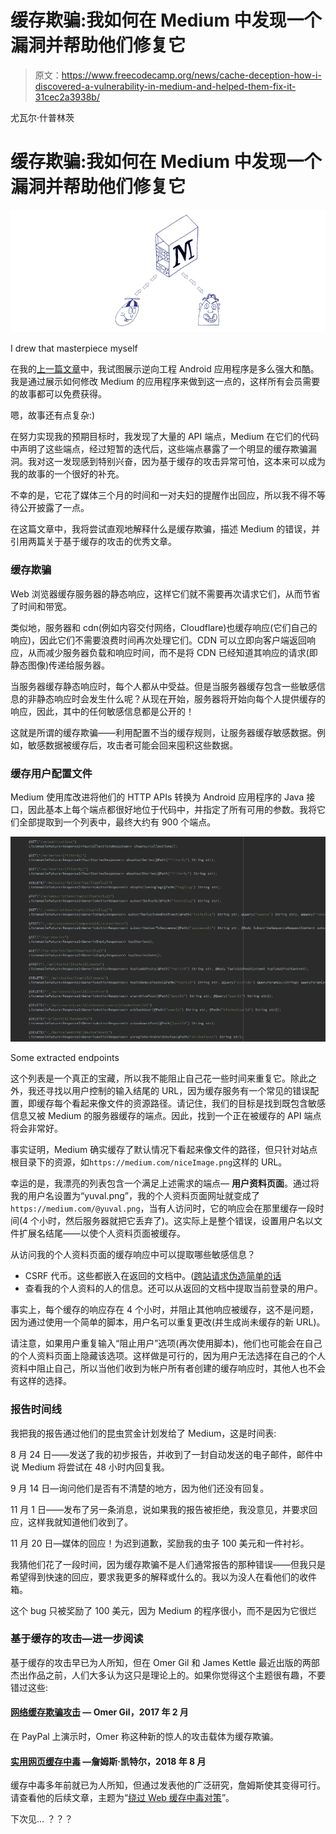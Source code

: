 # 缓存欺骗:我如何在 Medium 中发现一个漏洞并帮助他们修复它

> 原文：<https://www.freecodecamp.org/news/cache-deception-how-i-discovered-a-vulnerability-in-medium-and-helped-them-fix-it-31cec2a3938b/>

尤瓦尔·什普林茨

# 缓存欺骗:我如何在 Medium 中发现一个漏洞并帮助他们修复它

![KbsMfIRl58p2F96v3IFd9WbvWRKcnsTk3Oxg](img/bf398de34acefcad6a2d2c449e4c5afa.png)

I drew that masterpiece myself

在我的[上一篇文章](https://hackernoon.com/dont-publish-yet-reverse-engineering-the-medium-app-and-making-all-stories-in-it-free-48c8f2695687)中，我试图展示逆向工程 Android 应用程序是多么强大和酷。我是通过展示如何修改 Medium 的应用程序来做到这一点的，这样所有会员需要的故事都可以免费获得。

嗯，故事还有点复杂:)

在努力实现我的预期目标时，我发现了大量的 API 端点，Medium 在它们的代码中声明了这些端点，经过短暂的迭代后，这些端点暴露了一个明显的缓存欺骗漏洞。我对这一发现感到特别兴奋，因为基于缓存的攻击异常可怕，这本来可以成为我的故事的一个很好的补充。

不幸的是，它花了媒体三个月的时间和一对夫妇的提醒作出回应，所以我不得不等待公开披露了一点。

在这篇文章中，我将尝试直观地解释什么是缓存欺骗，描述 Medium 的错误，并引用两篇关于基于缓存的攻击的优秀文章。

### 缓存欺骗

Web 浏览器缓存服务器的静态响应，这样它们就不需要再次请求它们，从而节省了时间和带宽。

类似地，服务器和 cdn(例如内容交付网络，Cloudflare)也缓存响应(它们自己的响应)，因此它们不需要浪费时间再次处理它们。CDN 可以立即向客户端返回响应，从而减少服务器负载和响应时间，而不是将 CDN 已经知道其响应的请求(即静态图像)传递给服务器。

当服务器缓存静态响应时，每个人都从中受益。但是当服务器缓存包含一些敏感信息的非静态响应时会发生什么呢？从现在开始，服务器将开始向每个人提供缓存的响应，因此，其中的任何敏感信息都是公开的！

这就是所谓的缓存欺骗——利用配置不当的缓存规则，让服务器缓存敏感数据。例如，敏感数据被缓存后，攻击者可能会回来囤积这些数据。

### 缓存用户配置文件

Medium 使用库改进将他们的 HTTP APIs 转换为 Android 应用程序的 Java 接口，因此基本上每个端点都很好地位于代码中，并指定了所有可用的参数。我将它们全部提取到一个列表中，最终大约有 900 个端点。

![jyHuL9i-ghkw-O6MkEB4EM48SRG8FkuRX6rZ](img/8e0bf857754e2fb0995b4510ec0ac05a.png)

Some extracted endpoints

这个列表是一个真正的宝藏，所以我不能阻止自己花一些时间来重复它。除此之外，我还寻找以用户控制的输入结尾的 URL，因为缓存服务有一个常见的错误配置，即缓存每个看起来像文件的资源路径。请记住，我们的目标是找到既包含敏感信息又被 Medium 的服务器缓存的端点。因此，找到一个正在被缓存的 API 端点将会非常好。

事实证明，Medium 确实缓存了默认情况下看起来像文件的路径，但只针对站点根目录下的资源，如`https://medium.com/niceImage.png`这样的 URL。

幸运的是，我漂亮的列表包含一个满足上述需求的端点— **用户资料页面**。通过将我的用户名设置为“yuval.png”，我的个人资料页面网址就变成了`https://medium.com/@yuval.png`，当有人访问时，它的响应会在那里缓存一段时间(4 个小时，然后服务器就把它丢弃了)。这实际上是整个错误，设置用户名以文件扩展名结尾——以使个人资料页面被缓存。

从访问我的个人资料页面的缓存响应中可以提取哪些敏感信息？

*   CSRF 代币。这些都嵌入在返回的文档中。([跨站请求伪造简单的话](https://stackoverflow.com/a/33829607)
*   查看我的个人资料的人的信息。还可以从返回的文档中提取当前登录的用户。

事实上，每个缓存的响应存在 4 个小时，并阻止其他响应被缓存，这不是问题，因为通过使用一个简单的脚本，用户名可以重复更改(并生成尚未缓存的新 URL)。

请注意，如果用户重复输入“阻止用户”选项(再次使用脚本)，他们也可能会在自己的个人资料页面上隐藏该选项。这样做是可行的，因为用户无法选择在自己的个人资料中阻止自己，所以当他们收到为帐户所有者创建的缓存响应时，其他人也不会有这样的选择。

### 报告时间线

我把我的报告通过他们的昆虫赏金计划发给了 Medium，这是时间表:

8 月 24 日——发送了我的初步报告，并收到了一封自动发送的电子邮件，邮件中说 Medium 将尝试在 48 小时内回复我。

9 月 14 日—询问他们是否有不清楚的地方，因为他们还没有回复。

11 月 1 日——发布了另一条消息，说如果我的报告被拒绝，我没意见，并要求回应，这样我就知道他们收到了。

11 月 20 日—媒体的回应！为迟到道歉，奖励我的虫子 100 美元和一件衬衫。

我猜他们花了一段时间，因为缓存欺骗不是人们通常报告的那种错误——但我只是希望得到快速的回应，要求我更多的解释或什么的。我以为没人在看他们的收件箱。

这个 bug 只被奖励了 100 美元，因为 Medium 的程序很小，而不是因为它很烂

### 基于缓存的攻击—进一步阅读

基于缓存的攻击早已为人所知，但在 Omer Gil 和 James Kettle 最近出版的两部杰出作品之前，人们大多认为这只是理论上的。如果你觉得这个主题很有趣，不要错过这些:

#### [网络缓存欺骗攻击](http://omergil.blogspot.com/2017/02/web-cache-deception-attack.html) — Omer Gil，2017 年 2 月

在 PayPal 上演示时，Omer 称这种新的惊人的攻击载体为缓存欺骗。

#### [实用网页缓存中毒](https://portswigger.net/blog/practical-web-cache-poisoning) —詹姆斯·凯特尔，2018 年 8 月

缓存中毒多年前就已为人所知，但通过发表他的广泛研究，詹姆斯使其变得可行。请查看他的后续文章，主题为“[绕过 Web 缓存中毒对策](https://portswigger.net/blog/bypassing-web-cache-poisoning-countermeasures)”。

下次见…
？？？